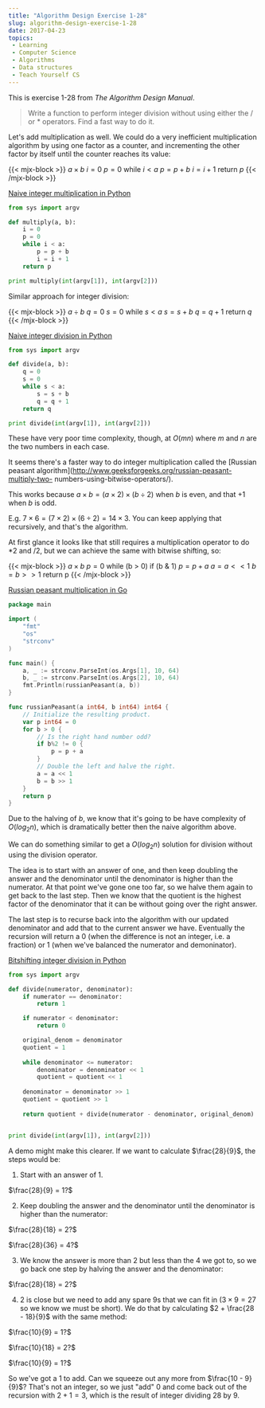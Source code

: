 ```yaml
---
title: "Algorithm Design Exercise 1-28"
slug: algorithm-design-exercise-1-28
date: 2017-04-23
topics:
 - Learning
 - Computer Science
 - Algorithms
 - Data structures
 - Teach Yourself CS
---
```


This is exercise 1-28 from _The Algorithm Design Manual_.

 > Write a function to perform integer division without using either the / or *
   operators. Find a fast way to do it.

Let's add multiplication as well. We could do a very inefficient multiplication
algorithm by using one factor as a counter, and incrementing the other factor by
itself until the counter reaches its value:

{{< mjx-block >}}
$a \times b$
$i = 0$
$p = 0$
while $i < a$
	$p = p + b$
	$i = i + 1$
return $p$
{{< /mjx-block >}}

[Naive integer multiplication in Python](/code/adm/1/naive-multiplication.py)

```python
from sys import argv

def multiply(a, b):
	i = 0
	p = 0
	while i < a:
		p = p + b
		i = i + 1
	return p

print multiply(int(argv[1]), int(argv[2]))
```

Similar approach for integer division:

{{< mjx-block >}}
$a \div b$
$q = 0$
$s = 0$
while $s < a$
	$s = s + b$
	$q = q + 1$
return $q$
{{< /mjx-block >}}

[Naive integer division in Python](/code/adm/1/naive-division.py)

```python
from sys import argv

def divide(a, b):
	q = 0
	s = 0
	while s < a:
		s = s + b
		q = q + 1
	return q

print divide(int(argv[1]), int(argv[2]))
```

These have very poor time complexity, though, at $O(mn)$ where $m$ and $n$ are
the two numbers in each case.

It seems there's a faster way to do integer multiplication called the [Russian
peasant algorithm](http://www.geeksforgeeks.org/russian-peasant-multiply-two-
numbers-using-bitwise-operators/).

This works because $a \times b = (a \times 2) \times (b \div 2)$ when $b$ is
even, and that $+1$ when $b$ is odd.

E.g. $7 \times 6 = (7 \times 2) \times (6 \div 2) = 14 \times 3$. You can keep
applying that recursively, and that's the algorithm.

At first glance it looks like that still requires a multiplication operator to
do *2 and /2, but we can achieve the same with bitwise shifting, so:

{{< mjx-block >}}
$a \times b$
$p = 0$
while (b > 0)
  if (b & 1)
    $p = p + a$
  $a = a << 1$
  $b = b >> 1$
return p
{{< /mjx-block >}}

[Russian peasant multiplication in Go](/code/adm/1/russian-peasant-multiply.go)

```go
package main

import (
	"fmt"
	"os"
	"strconv"
)

func main() {
	a, _ := strconv.ParseInt(os.Args[1], 10, 64)
	b, _ := strconv.ParseInt(os.Args[2], 10, 64)
	fmt.Println(russianPeasant(a, b))
}

func russianPeasant(a int64, b int64) int64 {
	// Initialize the resulting product.
	var p int64 = 0
	for b > 0 {
		// Is the right hand number odd?
		if b%2 != 0 {
			p = p + a
		}
		// Double the left and halve the right.
		a = a << 1
		b = b >> 1
	}
	return p
}
```

Due to the halving of $b$, we know that it's going to be have complexity of
$O(log_2n)$, which is dramatically better then the naive algorithm above.

We can do something similar to get a $O(log_2n)$ solution for division without
using the division operator.

The idea is to start with an answer of one, and then keep doubling the answer
and the denominator until the denominator is higher than the numerator. At that
point we've gone one too far, so we halve them again to get back to the last
step. Then we know that the quotient is the highest factor of the denominator
that it can be without going over the right answer.

The last step is to recurse back into the algorithm with our updated denominator
and add that to the current answer we have. Eventually the recursion will return
a 0 (when the difference is not an integer, i.e. a fraction) or 1 (when we've
balanced the numerator and demoninator).

[Bitshifting integer division in Python](/code/adm/1/bitshift-divide.py)

```python
from sys import argv

def divide(numerator, denominator):
    if numerator == denominator:
        return 1

    if numerator < denominator:
        return 0

    original_denom = denominator
    quotient = 1
    
    while denominator <= numerator:
        denominator = denominator << 1
        quotient = quotient << 1
    
    denominator = denominator >> 1
    quotient = quotient >> 1
    
    return quotient + divide(numerator - denominator, original_denom)


print divide(int(argv[1]), int(argv[2]))
```

A demo might make this clearer. If we want to calculate $\frac{28}{9}$, the
steps would be:

1) Start with an answer of 1.

$\frac{28}{9} = 1?$

2) Keep doubling the answer and the denominator until the denominator is higher
than the numerator:

$\frac{28}{18} = 2?$

$\frac{28}{36} = 4?$

3) We know the answer is more than 2 but less than the 4 we got to, so we go
back one step by halving the answer and the denominator:

$\frac{28}{18} = 2?$

4) 2 is close but we need to add any spare 9s that we can fit in ($3 \times 9 =
27$ so we know we must be short). We do that by calculating
$2 + \frac{28 - 18}{9}$ with the same method:

$\frac{10}{9} = 1?$

$\frac{10}{18} = 2?$

$\frac{10}{9} = 1?$

So we've got a 1 to add. Can we squeeze out any more from $\frac{10 - 9}{9}$?
That's not an integer, so we just "add" 0 and come back out of the recursion
with $2 + 1 = 3$, which is the result of integer dividing 28 by 9.
